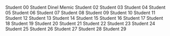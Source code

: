 Student 00
Student Dinel Memic
Student 02
Student 03
Student 04
Student 05
Student 06
Student 07
Student 08
Student 09
Student 10
Student 11
Student 12
Student 13
Student 14
Student 15
Student 16
Student 17
Student 18
Student 19
Student 20
Student 21
Student 22
Student 23
Student 24
Student 25
Student 26
Student 27
Student 28
Student 29
